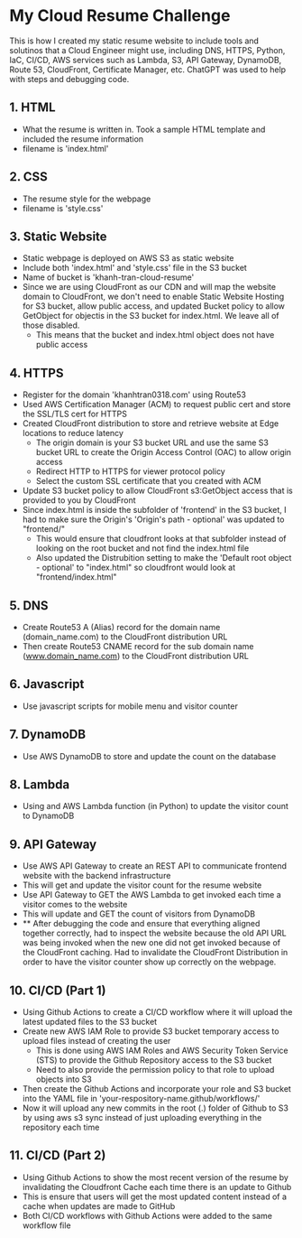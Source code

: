 # My Cloud Resume Challenge

This is how I created my static resume website to include tools and solutinos that a Cloud Engineer might use, including DNS, HTTPS, Python, IaC, CI/CD, AWS services such as Lambda, S3, API Gateway, DynamoDB, Route 53, CloudFront, Certificate Manager, etc. ChatGPT was used to help with steps and debugging code.

## 1. HTML
- What the resume is written in. Took a sample HTML template and included the resume information
- filename is 'index.html'

## 2. CSS
- The resume style for the webpage
- filename is 'style.css'

## 3. Static Website
- Static webpage is deployed on AWS S3 as static website
- Include both 'index.html' and 'style.css' file in the S3 bucket
- Name of bucket is 'khanh-tran-cloud-resume'
- Since we are using CloudFront as our CDN and will map the website domain to CloudFront, we don't need to enable Static Website Hosting for S3 bucket, allow public access, and updated Bucket policy to allow GetObject for objectis in the S3 bucket for index.html. We leave all of those disabled.
    - This means that the bucket and index.html object does not have public access

## 4. HTTPS
- Register for the domain 'khanhtran0318.com' using Route53
- Used AWS Certification Manager (ACM) to request public cert and store the SSL/TLS cert for HTTPS
- Created CloudFront distribution to store and retrieve website at Edge locations to reduce latency
    - The origin domain is your S3 bucket URL and use the same S3 bucket URL to create the Origin Access Control (OAC) to allow origin access
    - Redirect HTTP to HTTPS for viewer protocol policy
    - Select the custom SSL certificate that you created with ACM
- Update S3 bucket policy to allow CloudFront s3:GetObject access that is provided to you by CloudFront
- Since index.html is inside the subfolder of 'frontend' in the S3 bucket, I had to make sure the Origin's 'Origin's path - optional' was updated to "frontend/"
    - This would ensure that cloudfront looks at that subfolder instead of looking on the root bucket and not find the index.html file
    - Also updated the Distrubition setting to make the 'Default root object - optional' to "index.html" so cloudfront would look at "frontend/index.html"

## 5. DNS
- Create Route53 A (Alias) record for the domain name (domain_name.com) to the CloudFront distribution URL
- Then create Route53 CNAME record for the sub domain name (www.domain_name.com) to the CloudFront distribution URL

## 6. Javascript
- Use javascript scripts for mobile menu and visitor counter

## 7. DynamoDB
- Use AWS DynamoDB to store and update the count on the database

## 8. Lambda
- Using and AWS Lambda function (in Python) to update the visitor count to DynamoDB

## 9. API Gateway
- Use AWS API Gateway to create an REST API to communicate frontend website with the backend infrastructure
- This will get and update the visitor count for the resume website
- Use API Gateway to GET the AWS Lambda to get invoked each time a visitor comes to the website
- This will update and GET the count of visitors from DynamoDB
- ** After debugging the code and ensure that everything aligned together correctly, had to inspect the website because the old API URL was being invoked
    when the new one did not get invoked because of the CloudFront caching. Had to invalidate the CloudFront Distribution in order to have the visitor
    counter show up correctly on the webpage.

## 10. CI/CD (Part 1)
- Using Github Actions to create a CI/CD workflow where it will upload the latest updated files to the S3 bucket
- Create new AWS IAM Role to provide S3 bucket temporary access to upload files instead of creating the user
    - This is done using AWS IAM Roles and AWS Security Token Service (STS) to provide the Github Repository access to the S3 bucket
    - Need to also provide the permission policy to that role to upload objects into S3
- Then create the Github Actions and incorporate your role and S3 bucket into the YAML file in 'your-respository-name.github/workflows/'
- Now it will upload any new commits in the root (.) folder of Github to S3 by using aws s3 sync instead of just uploading everything in the repository each time

## 11. CI/CD (Part 2)
- Using Github Actions to show the most recent version of the resume by invalidating the Cloudfront Cache each time there is an update to Github
- This is ensure that users will get the most updated content instead of a cache when updates are made to GitHub
- Both CI/CD workflows with Github Actions were added to the same workflow file

